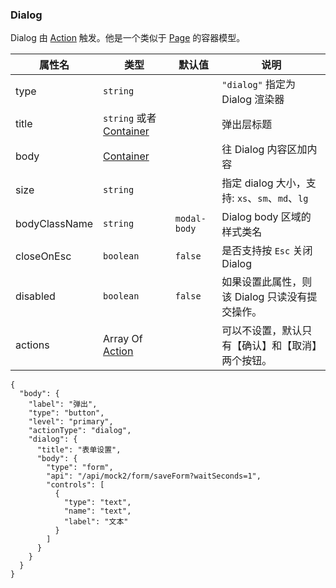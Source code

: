 ### Dialog

Dialog 由 [Action](./action.md) 触发。他是一个类似于 [Page](./page.md) 的容器模型。

| 属性名        | 类型                                            | 默认值       | 说明                                             |
| ------------- | ----------------------------------------------- | ------------ | ------------------------------------------------ |
| type          | `string`                                        |              | `"dialog"` 指定为 Dialog 渲染器                  |
| title         | `string` 或者 [Container](./Types.md#Container) |              | 弹出层标题                                       |
| body          | [Container](./Types.md#Container)               |              | 往 Dialog 内容区加内容                           |
| size          | `string`                                        |              | 指定 dialog 大小，支持: `xs`、`sm`、`md`、`lg`   |
| bodyClassName | `string`                                        | `modal-body` | Dialog body 区域的样式类名                       |
| closeOnEsc    | `boolean`                                       | `false`      | 是否支持按 `Esc` 关闭 Dialog                     |
| disabled      | `boolean`                                       | `false`      | 如果设置此属性，则该 Dialog 只读没有提交操作。   |
| actions       | Array Of [Action](./action.md)                  |              | 可以不设置，默认只有【确认】和【取消】两个按钮。 |

```schema:height="200"
{
  "body": {
    "label": "弹出",
    "type": "button",
    "level": "primary",
    "actionType": "dialog",
    "dialog": {
      "title": "表单设置",
      "body": {
        "type": "form",
        "api": "/api/mock2/form/saveForm?waitSeconds=1",
        "controls": [
          {
            "type": "text",
            "name": "text",
            "label": "文本"
          }
        ]
      }
    }
  }
}
```
